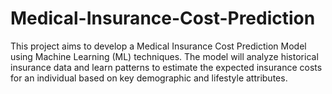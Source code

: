 # Medical-Insurance-Cost-Prediction
This project aims to develop a Medical Insurance Cost Prediction Model using Machine Learning (ML) techniques. The model will analyze historical insurance data and learn patterns to estimate the expected insurance costs for an individual based on key demographic and lifestyle attributes.
